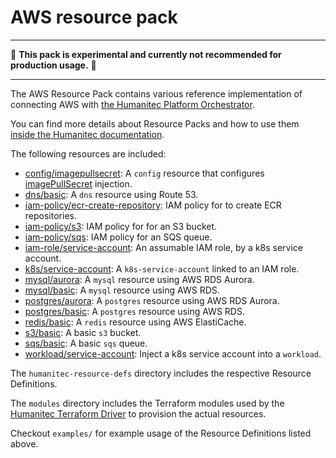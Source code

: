 # AWS resource pack

---

:construction: __This pack is experimental and currently not recommended for production usage.__ :construction:

---

The AWS Resource Pack contains various reference implementation of connecting AWS with [the Humanitec Platform Orchestrator](https://developer.humanitec.com/platform-orchestrator/overview/).

You can find more details about Resource Packs and how to use them [inside the Humanitec documentation](https://developer.humanitec.com/platform-orchestrator/resources/resource-packs/).

The following resources are included:

* [config/imagepullsecret](./humanitec-resource-defs/config/imagepullsecret): A `config` resource that configures [imagePullSecret](https://kubernetes.io/docs/concepts/containers/images/#specifying-imagepullsecrets-on-a-pod) injection.
* [dns/basic](./humanitec-resource-defs/dns/basic): A `dns` resource using Route 53.
* [iam-policy/ecr-create-repository](./humanitec-resource-defs/iam-policy/ecr-create-repository): IAM policy for to create ECR repositories.
* [iam-policy/s3](./humanitec-resource-defs/iam-policy/s3): IAM policy for for an S3 bucket.
* [iam-policy/sqs](./humanitec-resource-defs/iam-policy/sqs): IAM policy for an SQS queue.
* [iam-role/service-account](./humanitec-resource-defs/iam-role/service-account): An assumable IAM role, by a k8s service account.
* [k8s/service-account](./humanitec-resource-defs/k8s/service-account): A `k8s-service-account` linked to an IAM role.
* [mysql/aurora](./humanitec-resource-defs/rds/aurora): A `mysql` resource using AWS RDS Aurora.
* [mysql/basic](./humanitec-resource-defs/rds/basic): A `mysql` resource using AWS RDS.
* [postgres/aurora](./humanitec-resource-defs/rds/aurora): A `postgres` resource using AWS RDS Aurora.
* [postgres/basic](./humanitec-resource-defs/rds/basic): A `postgres` resource using AWS RDS.
* [redis/basic](./humanitec-resource-defs/redis/basic): A `redis` resource using AWS ElastiCache.
* [s3/basic](./humanitec-resource-defs/s3/basic): A basic `s3` bucket.
* [sqs/basic](./humanitec-resource-defs/sqs/basic): A basic `sqs` queue.
* [workload/service-account](./humanitec-resource-defs/workload/service-account): Inject a k8s service account into a `workload`.

The `humanitec-resource-defs` directory includes the respective Resource Definitions.

The `modules` directory includes the Terraform modules used by the [Humanitec Terraform Driver](https://developer.humanitec.com/integration-and-extensions/drivers/generic-drivers/terraform/) to provision the actual resources.

Checkout `examples/` for example usage of the Resource Definitions listed above.
